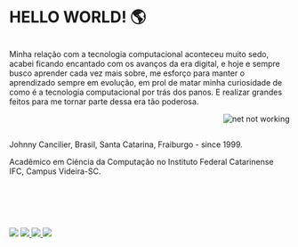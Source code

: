   ##

<h1>HELLO WORLD! 🌎 </h1>

  ##

<p>Minha relação com a tecnologia computacional aconteceu muito sedo, acabei ficando encantado com os avanços da era digital, e hoje e sempre busco aprender cada vez mais sobre, me esforço para manter o aprendizado sempre em evolução, em prol de matar minha curiosidade de como é a tecnologia computacional por trás dos panos. E realizar grandes feitos para me tornar parte dessa era tão poderosa.</p>

<img align="right" alt="net not working" src="https://media.giphy.com/media/3o6ZtjUgN29USDJlEQ/giphy.gif?cid=790b76117169755f8c15b8a212a5343089989b09c445a17a&rid=giphy.gif&ct=g">

  ##

<div style="display: inline_block"><br>
<p>Johnny Cancilier, Brasil, Santa Catarina, Fraiburgo - since 1999.</p>
<p>Acadêmico em Ciéncia da Computação no Instituto Federal Catarinense IFC, Campus Videira-SC.</p>
</div>
  
  ##
  
<div style="display: inline_block"><br>

</div>
  
  ##
  
<div style="display: inline_block"><br>
<a href="https://instagram.com/johnny_cancilier" target="_blank"><img src="https://img.shields.io/badge/-Instagram-%23E4405F?style=for-the-badge&logo=instagram&logoColor=white" target="_blank"></a>
<a href = "mailto:johnny.cancilier@gmail.com"><img src="https://img.shields.io/badge/-Gmail-%23D90007?style=for-the-badge&logo=Gmail&logoColor=white" target="_blank"</a>
<a href = "mailto:jhony.cancilier@hotmail.com"><img src="https://img.shields.io/badge/-Hotmail-%230077B5?style=for-the-badge&logo=Mail.Ru&logoColor=white" target="_blank"</a>
<a href="https://www.linkedin.com/in/johnny-cancilier-946b81185" target="_blank"><img src="https://img.shields.io/badge/-LinkedIn-%230077B5?style=for-the-badge&logo=linkedin&logoColor=white" target="_blank"></a>  
</div>
